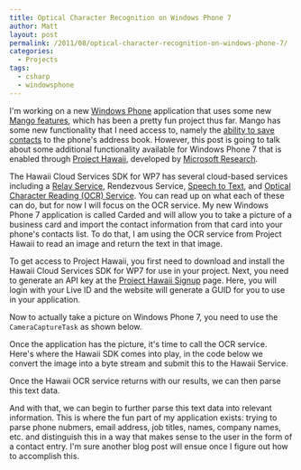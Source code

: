 ```yaml
---
title: Optical Character Recognition on Windows Phone 7
author: Matt
layout: post
permalink: /2011/08/optical-character-recognition-on-windows-phone-7/
categories:
  - Projects
tags:
  - csharp
  - windowsphone
---
```


I'm working on a new [Windows Phone][1] application that uses some new [Mango features][2], which has been a pretty fun project thus far. Mango has some new functionality that I need access to, namely the [ability to save contacts][3] to the phone's address book. However, this post is going to talk about some additional functionality available for Windows Phone 7 that is enabled through [Project Hawaii][4], developed by [Microsoft Research][5].

 [1]: http://www.microsoft.com/windowsphone/en-us/default.aspx
 [2]: http://www.engadget.com/2011/05/24/microsoft-announces-windows-phone-mango-update-early-and-in/
 [3]: http://www.windowsphonegeek.com/tips/8-How-to-use-SaveContactTask-in-Windows-Phone-Mango
 [4]: http://research.microsoft.com/en-us/um/redmond/projects/hawaii/
 [5]: http://research.microsoft.com/en-us/

The Hawaii Cloud Services SDK for WP7 has several cloud-based services including a [Relay Service][6], Rendezvous Service, [Speech to Text][7], and [Optical Character Reading (OCR) Service][6]. You can read up on what each of these can do, but for now I will focus on the OCR service. My new Windows Phone 7 application is called Carded and will allow you to take a picture of a business card and import the contact information from that card into your phone's contacts list. To do that, I am using the OCR service from Project Hawaii to read an image and return the text in that image.

 [6]: http://research.microsoft.com/en-us/um/redmond/projects/hawaii/download/HowToUseTheHawaiiRelayService.pdf
 [7]: http://research.microsoft.com/en-us/um/redmond/projects/hawaii/download/HowToUseTheSpeechToTextService.pdf

To get access to Project Hawaii, you first need to download and install the Hawaii Cloud Services SDK for WP7 for use in your project. Next, you need to generate an API key at the [Project Hawaii Signup][8] page. Here, you will login with your Live ID and the website will generate a GUID for you to use in your application.

 [8]: http://hawaiiguidgen.cloudapp.net/

<script src="https://gist.github.com/mbmccormick/1121868.js"> </script>

Now to actually take a picture on Windows Phone 7, you need to use the `CameraCaptureTask` as shown below.

<script src="https://gist.github.com/mbmccormick/1121897.js"> </script>

Once the application has the picture, it's time to call the OCR service. Here's where the Hawaii SDK comes into play, in the code below we convert the image into a byte stream and submit this to the Hawaii Service.

<script src="https://gist.github.com/mbmccormick/1121901.js"> </script>

Once the Hawaii OCR service returns with our results, we can then parse this text data.

<script src="https://gist.github.com/mbmccormick/1121905.js"> </script>

And with that, we can begin to further parse this text data into relevant information. This is where the fun part of my application exists: trying to parse phone nubmers, email address, job titles, names, company names, etc. and distinguish this in a way that makes sense to the user in the form of a contact entry. I'm sure another blog post will ensue once I figure out how to accomplish this.
